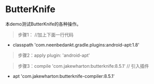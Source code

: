 # ButterKnife
本demo测试ButterKnife的各种操作。
> 步骤1：
//加上下面一行代码
- classpath 'com.neenbedankt.gradle.plugins:android-apt:1.8'

> 步骤2：apply plugin: 'android-apt'

> 步骤3：compile 'com.jakewharton:butterknife:8.5.1'
// 引入插件
- apt 'com.jakewharton:butterknife-compiler:8.5.1'



